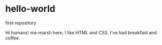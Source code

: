 # hello-world
first repository

Hi humans!
ma-marsh here, I like HTML and CSS.
I've had breakfast and coffee.
